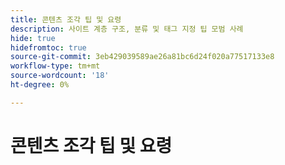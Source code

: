 ```yaml
---
title: 콘텐츠 조각 팁 및 요령
description: 사이트 계층 구조, 분류 및 태그 지정 팁 모범 사례
hide: true
hidefromtoc: true
source-git-commit: 3eb429039589ae26a81bc6d24f020a77517133e8
workflow-type: tm+mt
source-wordcount: '18'
ht-degree: 0%

---
```



# 콘텐츠 조각 팁 및 요령
